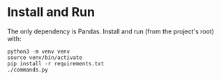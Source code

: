 # Install and Run

The only dependency is Pandas. Install and run (from the project's root) with:

    python3 -m venv venv
    source venv/bin/activate
    pip install -r requirements.txt
    ./commands.py
    
